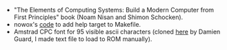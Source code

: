 - "The Elements of Computing Systems: Build a Modern Computer from First Principles" book (Noam Nisan and Shimon Schocken).
- nowox's [code](https://gist.github.com/prwhite/8168133#gistcomment-1394598) to add help target to Makefile.
- Amstrad CPC font for 95 visible ascii characters (cloned [here](https://fontstruct.com/fontstructions/show/447296/amstrad_cpc_correct) by Damien Guard, I made text file to load to ROM manually).

